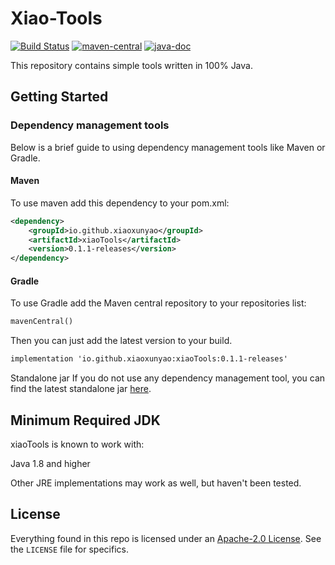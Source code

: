 # Xiao-Tools

[![Build Status](https://app.travis-ci.com/xiaoxunyao/xiaoTools.svg?branch=master)](https://app.travis-ci.com/xiaoxunyao/xiaoTools) [![maven-central](https://img.shields.io/maven-central/v/io.github.xiaoxunyao/xiaoTools.svg)](https://mvnrepository.com/artifact/io.github.xiaoxunyao/xiaoTools) [![java-doc](https://www.javadoc.io/badge/io.github.xiaoxunyao/xiaoTools.svg)](https://www.javadoc.io/doc/io.github.xiaoxunyao/xiaoTools)

This repository contains simple tools written in 100% Java. 

## Getting Started

### Dependency management tools

Below is a brief guide to using dependency management tools like Maven or Gradle.

#### Maven

To use maven add this dependency to your pom.xml:

```xml
<dependency>
    <groupId>io.github.xiaoxunyao</groupId>
    <artifactId>xiaoTools</artifactId>
    <version>0.1.1-releases</version>
</dependency>
```

#### Gradle

To use Gradle add the Maven central repository to your repositories list:

```xml
mavenCentral()
```

Then you can just add the latest version to your build.

```xml
implementation 'io.github.xiaoxunyao:xiaoTools:0.1.1-releases'
```

Standalone jar
If you do not use any dependency management tool, you can find the latest standalone jar [here](https://github.com/xiao-organization/xiaoTools/releases/latest).

## Minimum Required JDK

xiaoTools is known to work with:

Java 1.8 and higher

Other JRE implementations may work as well, but haven't been tested.

## License

Everything found in this repo is licensed under an [Apache-2.0 License](https://github.com/xiao-organization/xiaoTools/blob/master/LICENSE). See the `LICENSE` file for specifics.


